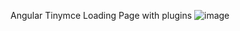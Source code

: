 Angular Tinymce Loading Page with plugins
![image](https://user-images.githubusercontent.com/77592417/110367081-36fab280-8015-11eb-9a6d-4a3a6108e89b.png)


